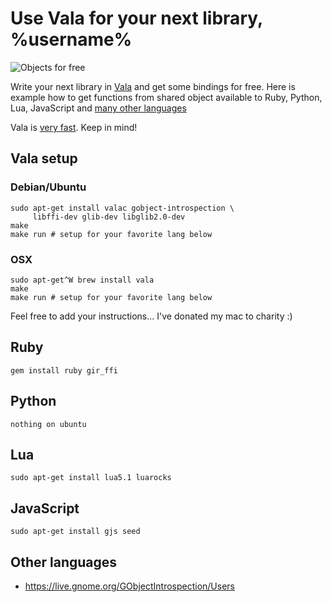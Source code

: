 # Use Vala for your next library, %username%

![Objects for free](https://github.com/antono/vala-object/raw/master/objects.jpg)

Write your next library in [Vala][Vala] and get some bindings for free.
Here is example how to get functions from shared object available to
Ruby, Python, Lua, JavaScript and [many other languages][GOB]

Vala is [very fast][VBench]. Keep in mind!

## Vala setup

### Debian/Ubuntu

    sudo apt-get install valac gobject-introspection \
         libffi-dev glib-dev libglib2.0-dev
    make
    make run # setup for your favorite lang below

### OSX

    sudo apt-get^W brew install vala
    make
    make run # setup for your favorite lang below

Feel free to add your instructions... I've donated my mac to charity :)

## Ruby

    gem install ruby gir_ffi

## Python

    nothing on ubuntu

## Lua

    sudo apt-get install lua5.1 luarocks

## JavaScript

    sudo apt-get install gjs seed

## Other languages

- https://live.gnome.org/GObjectIntrospection/Users

[Vala]: https://live.gnome.org/Vala/
[VBench]: http://code.google.com/p/vala-benchmarks/wiki/BenchResults
[GOB]: https://live.gnome.org/GObjectIntrospection/Users
